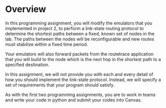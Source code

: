 # Overview
In this programming assignment, you will modify the emulators that you implemented in project 2, to perform a link-state routing protocol to determine the shortest paths between a fixed, known set of nodes in the lab. The paths between the nodes will be reconfigurable and new routes must stabilize within a fixed time period.

Your emulators will also forward packets from the routetrace application that you will build to the node which is the next hop in the shortest path to a specified destination.

In this assignment, we will not provide you with each and every detail of how you should implement the link-state protocol. Instead, we will specify a set of requirements that your program should satisfy.

As with the first two programming assignments, you are to work in teams and write your code in python and submit your codes into Canvas.
